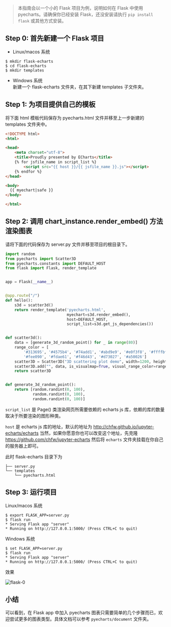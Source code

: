 > 本指南会以一个小的 Flask 项目为例，说明如何在 Flask 中使用 pyecharts。请确保你已经安装 Flask，还没安装请执行 ```pip install flask``` 或其他方式安装。

## Step 0: 首先新建一个 Flask 项目

* Linux/macos 系统  
```shell
$ mkdir flask-echarts
$ cd flask-echarts
$ mkdir templates
```

* Windows 系统  
新建一个 flask-echarts 文件夹，在其下新建 templates 子文件夹。

## Step 1: 为项目提供自己的模板

将下面 html 模板代码保存为 pyecharts.html 文件并移至上一步新建的 templates 文件夹中。

```html
<!DOCTYPE html>
<html>

<head>
    <meta charset="utf-8">
    <title>Proudly presented by ECharts</title>
	{% for jsfile_name in script_list %}
        <script src="{{ host }}/{{ jsfile_name }}.js"></script>
    {% endfor %}
</head>

<body>
  {{ myechart|safe }}
</body>

</html>
```

## Step 2: 调用 chart_instance.render_embed() 方法渲染图表 

请将下面的代码保存为 server.py 文件并移至项目的根目录下。

```python
import random
from pyecharts import Scatter3D
from pyecharts.constants import DEFAULT_HOST
from flask import Flask, render_template


app = Flask(__name__)


@app.route("/")
def hello():
    s3d = scatter3d()
    return render_template('pyecharts.html',
                           myechart=s3d.render_embed(),
                           host=DEFAULT_HOST,
                           script_list=s3d.get_js_dependencies())


def scatter3d():
    data = [generate_3d_random_point() for _ in range(80)]
    range_color = [
        '#313695', '#4575b4', '#74add1', '#abd9e9', '#e0f3f8', '#ffffbf',
        '#fee090', '#fdae61', '#f46d43', '#d73027', '#a50026']
    scatter3D = Scatter3D("3D scattering plot demo", width=1200, height=600)
    scatter3D.add("", data, is_visualmap=True, visual_range_color=range_color)
    return scatter3D


def generate_3d_random_point():
    return [random.randint(0, 100),
            random.randint(0, 100),
            random.randint(0, 100)]
```
`script_list` 是 Page() 类渲染网页所需要依赖的 echarts js 库，依赖的库的数量取决于所要渲染的图形种类。

`host` 是 echarts js 库的地址，默认的地址为 http://chfw.github.io/jupyter-echarts/echarts  当然，如果你愿意你也可以改变这个地址，先克隆 https://github.com/chfw/jupyter-echarts  然后将 `echarts` 文件夹挂载在你自己的服务器上即可。

此时 flask-echarts 目录下为
```
├── server.py
└── templates
    └── pyecharts.html
```


## Step 3: 运行项目

Linux/macos 系统
```shell
$ export FLASK_APP=server.py
$ flask run
* Serving Flask app "server"
* Running on http://127.0.0.1:5000/ (Press CTRL+C to quit)
```

Windows 系统
```shell
$ set FLASK_APP=server.py
$ flask run
* Serving Flask app "server"
* Running on http://127.0.0.1:5000/ (Press CTRL+C to quit)
```

效果

![flask-0](https://github.com/chenjiandongx/pyecharts/blob/master/images/flask-0.gif)

## 小结

可以看到，在 Flask app 中加入 pyecharts 图表只需要简单的几个步骤而已，欢迎尝试更多的图表类型。具体文档可以参考 ```pyecharts/document```  文件夹。
